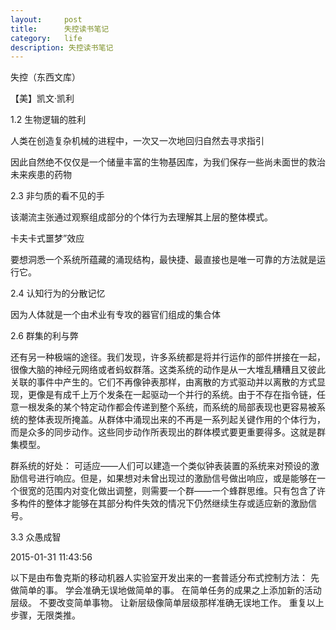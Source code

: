 ```yaml
---
layout:     post
title:      失控读书笔记
category:   life
description: 失控读书笔记
---
```

失控（东西文库）

【美】凯文·凯利

1.2 生物逻辑的胜利



人类在创造复杂机械的进程中，一次又一次地回归自然去寻求指引



因此自然绝不仅仅是一个储量丰富的生物基因库，为我们保存一些尚未面世的救治未来疾患的药物

2.3 非匀质的看不见的手



该潮流主张通过观察组成部分的个体行为去理解其上层的整体模式。



卡夫卡式噩梦”效应



要想洞悉一个系统所蕴藏的涌现结构，最快捷、最直接也是唯一可靠的方法就是运行它。

2.4 认知行为的分散记忆


因为人体就是一个由术业有专攻的器官们组成的集合体

2.6 群集的利与弊


还有另一种极端的途径。我们发现，许多系统都是将并行运作的部件拼接在一起，很像大脑的神经元网络或者蚂蚁群落。这类系统的动作是从一大堆乱糟糟且又彼此关联的事件中产生的。它们不再像钟表那样，由离散的方式驱动并以离散的方式显现，更像是有成千上万个发条在一起驱动一个并行的系统。由于不存在指令链，任意一根发条的某个特定动作都会传递到整个系统，而系统的局部表现也更容易被系统的整体表现所掩盖。从群体中涌现出来的不再是一系列起关键作用的个体行为，而是众多的同步动作。这些同步动作所表现出的群体模式要更重要得多。这就是群集模型。


群系统的好处：
可适应——人们可以建造一个类似钟表装置的系统来对预设的激励信号进行响应。但是，如果想对未曾出现过的激励信号做出响应，或是能够在一个很宽的范围内对变化做出调整，则需要一个群——一个蜂群思维。只有包含了许多构件的整体才能够在其部分构件失效的情况下仍然继续生存或适应新的激励信号。

3.3 众愚成智

2015-01-31 11:43:56

以下是由布鲁克斯的移动机器人实验室开发出来的一套普适分布式控制方法：
先做简单的事。
学会准确无误地做简单的事。
在简单任务的成果之上添加新的活动层级。
不要改变简单事物。
让新层级像简单层级那样准确无误地工作。
重复以上步骤，无限类推。